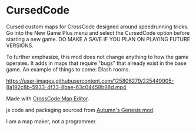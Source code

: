 # CursedCode
Cursed custom maps for CrossCode designed around speedrunning tricks. Go into the New Game Plus menu and select the CursedCode option before starting a new game. DO MAKE A SAVE IF YOU PLAN ON PLAYING FUTURE VERSIONS.

To further emphasize, this mod does not change anything to how the game operates. It adds in maps that require "bugs" that already exist in the base game. An example of things to come: Dlash rooms.

https://user-images.githubusercontent.com/125806279/225449905-8a192c8b-5933-4f33-8bae-63c04458b88d.mp4

Made with [CrossCode Map Editor](https://github.com/CCDirectLink/crosscode-map-editor).

js code and packaging sourced from [Autumn's Genesis mod](https://github.com/Hsifnus/autumns-genesis).

I am a map maker, not a programmer.
